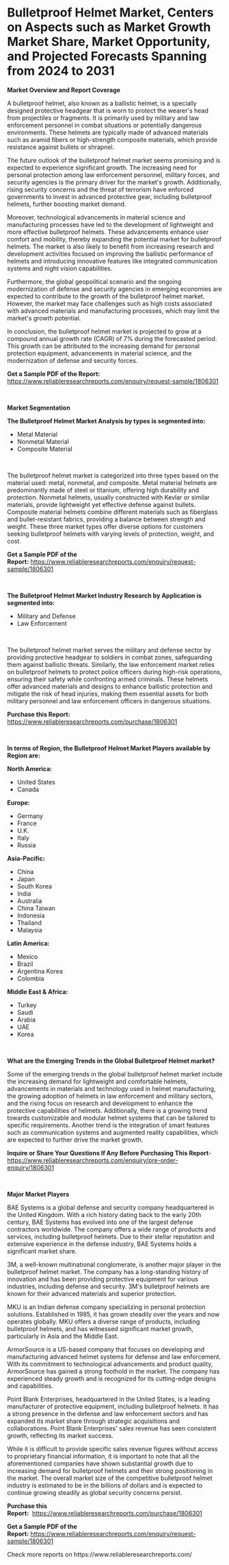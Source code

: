 <p><h1>Bulletproof Helmet Market, Centers on Aspects such as Market Growth Market Share, Market Opportunity, and Projected Forecasts Spanning from 2024 to 2031</h1></p><p><strong>Market Overview and Report Coverage</strong></p>
<p><p>A bulletproof helmet, also known as a ballistic helmet, is a specially designed protective headgear that is worn to protect the wearer's head from projectiles or fragments. It is primarily used by military and law enforcement personnel in combat situations or potentially dangerous environments. These helmets are typically made of advanced materials such as aramid fibers or high-strength composite materials, which provide resistance against bullets or shrapnel.</p><p>The future outlook of the bulletproof helmet market seems promising and is expected to experience significant growth. The increasing need for personal protection among law enforcement personnel, military forces, and security agencies is the primary driver for the market's growth. Additionally, rising security concerns and the threat of terrorism have enforced governments to invest in advanced protective gear, including bulletproof helmets, further boosting market demand.</p><p>Moreover, technological advancements in material science and manufacturing processes have led to the development of lightweight and more effective bulletproof helmets. These advancements enhance user comfort and mobility, thereby expanding the potential market for bulletproof helmets. The market is also likely to benefit from increasing research and development activities focused on improving the ballistic performance of helmets and introducing innovative features like integrated communication systems and night vision capabilities.</p><p>Furthermore, the global geopolitical scenario and the ongoing modernization of defense and security agencies in emerging economies are expected to contribute to the growth of the bulletproof helmet market. However, the market may face challenges such as high costs associated with advanced materials and manufacturing processes, which may limit the market's growth potential.</p><p>In conclusion, the bulletproof helmet market is projected to grow at a compound annual growth rate (CAGR) of 7% during the forecasted period. This growth can be attributed to the increasing demand for personal protection equipment, advancements in material science, and the modernization of defense and security forces.</p></p>
<p><strong>Get a Sample PDF of the Report:</strong> <a href="https://www.reliableresearchreports.com/enquiry/request-sample/1806301">https://www.reliableresearchreports.com/enquiry/request-sample/1806301</a></p>
<p>&nbsp;</p>
<p><strong>Market Segmentation</strong></p>
<p><strong>The Bulletproof Helmet Market Analysis by types is segmented into:</strong></p>
<p><ul><li>Metal Material</li><li>Nonmetal Material</li><li>Composite Material</li></ul></p>
<p>&nbsp;</p>
<p><p>The bulletproof helmet market is categorized into three types based on the material used: metal, nonmetal, and composite. Metal material helmets are predominantly made of steel or titanium, offering high durability and protection. Nonmetal helmets, usually constructed with Kevlar or similar materials, provide lightweight yet effective defense against bullets. Composite material helmets combine different materials such as fiberglass and bullet-resistant fabrics, providing a balance between strength and weight. These three market types offer diverse options for customers seeking bulletproof helmets with varying levels of protection, weight, and cost.</p></p>
<p><strong>Get a Sample PDF of the Report:</strong>&nbsp;<a href="https://www.reliableresearchreports.com/enquiry/request-sample/1806301">https://www.reliableresearchreports.com/enquiry/request-sample/1806301</a></p>
<p>&nbsp;</p>
<p><strong>The Bulletproof Helmet Market Industry Research by Application is segmented into:</strong></p>
<p><ul><li>Military and Defense</li><li>Law Enforcement</li></ul></p>
<p>&nbsp;</p>
<p><p>The bulletproof helmet market serves the military and defense sector by providing protective headgear to soldiers in combat zones, safeguarding them against ballistic threats. Similarly, the law enforcement market relies on bulletproof helmets to protect police officers during high-risk operations, ensuring their safety while confronting armed criminals. These helmets offer advanced materials and designs to enhance ballistic protection and mitigate the risk of head injuries, making them essential assets for both military personnel and law enforcement officers in dangerous situations.</p></p>
<p><strong>Purchase this Report:</strong>&nbsp; <a href="https://www.reliableresearchreports.com/purchase/1806301">https://www.reliableresearchreports.com/purchase/1806301</a></p>
<p>&nbsp;</p>
<p><strong>In terms of Region, the Bulletproof Helmet Market Players available by Region are:</strong></p>
<p>
    <p> <strong> North America: </strong>
        <ul>
            <li>United States</li>
            <li>Canada</li>
        </ul>
        </p> 
    <p> <strong> Europe: </strong>
        <ul>
            <li>Germany</li>
            <li>France</li>
            <li>U.K.</li>
            <li>Italy</li>
            <li>Russia</li>
        </ul>
        </p> 
    <p> <strong> Asia-Pacific: </strong>
        <ul>
            <li>China</li>
            <li>Japan</li>
            <li>South Korea</li>
            <li>India</li>
            <li>Australia</li>
            <li>China Taiwan</li>
            <li>Indonesia</li>
            <li>Thailand</li>
            <li>Malaysia</li>
        </ul>
        </p> 
    <p> <strong> Latin America: </strong>
        <ul>
            <li>Mexico</li>
            <li>Brazil</li>
            <li>Argentina Korea</li>
            <li>Colombia</li>
        </ul>
        </p> 
    <p> <strong> Middle East & Africa: </strong>
        <ul>
            <li>Turkey</li>
            <li>Saudi</li>
            <li>Arabia</li>
            <li>UAE</li>
            <li>Korea</li>
        </ul>
    </p>
    </p>
<p>&nbsp;</p>
<p><strong>What are the Emerging Trends in the Global Bulletproof Helmet market?</strong></p>
<p><p>Some of the emerging trends in the global bulletproof helmet market include the increasing demand for lightweight and comfortable helmets, advancements in materials and technology used in helmet manufacturing, the growing adoption of helmets in law enforcement and military sectors, and the rising focus on research and development to enhance the protective capabilities of helmets. Additionally, there is a growing trend towards customizable and modular helmet systems that can be tailored to specific requirements. Another trend is the integration of smart features such as communication systems and augmented reality capabilities, which are expected to further drive the market growth.</p></p>
<p><strong>Inquire or Share Your Questions If Any Before Purchasing This Report</strong>- <a href="https://www.reliableresearchreports.com/enquiry/pre-order-enquiry/1806301">https://www.reliableresearchreports.com/enquiry/pre-order-enquiry/1806301</a></p>
<p>&nbsp;</p>
<p><strong>Major Market Players</strong></p>
<p><p>BAE Systems is a global defense and security company headquartered in the United Kingdom. With a rich history dating back to the early 20th century, BAE Systems has evolved into one of the largest defense contractors worldwide. The company offers a wide range of products and services, including bulletproof helmets. Due to their stellar reputation and extensive experience in the defense industry, BAE Systems holds a significant market share.</p><p>3M, a well-known multinational conglomerate, is another major player in the bulletproof helmet market. The company has a long-standing history of innovation and has been providing protective equipment for various industries, including defense and security. 3M's bulletproof helmets are known for their advanced materials and superior protection.</p><p>MKU is an Indian defense company specializing in personal protection solutions. Established in 1985, it has grown steadily over the years and now operates globally. MKU offers a diverse range of products, including bulletproof helmets, and has witnessed significant market growth, particularly in Asia and the Middle East.</p><p>ArmorSource is a US-based company that focuses on developing and manufacturing advanced helmet systems for defense and law enforcement. With its commitment to technological advancements and product quality, ArmorSource has gained a strong foothold in the market. The company has experienced steady growth and is recognized for its cutting-edge designs and capabilities.</p><p>Point Blank Enterprises, headquartered in the United States, is a leading manufacturer of protective equipment, including bulletproof helmets. It has a strong presence in the defense and law enforcement sectors and has expanded its market share through strategic acquisitions and collaborations. Point Blank Enterprises' sales revenue has seen consistent growth, reflecting its market success.</p><p>While it is difficult to provide specific sales revenue figures without access to proprietary financial information, it is important to note that all the aforementioned companies have shown substantial growth due to increasing demand for bulletproof helmets and their strong positioning in the market. The overall market size of the competitive bulletproof helmet industry is estimated to be in the billions of dollars and is expected to continue growing steadily as global security concerns persist.</p></p>
<p><strong>Purchase this Report:</strong>&nbsp;&nbsp;<a href="https://www.reliableresearchreports.com/purchase/1806301">https://www.reliableresearchreports.com/purchase/1806301</a></p>
<p></p>
<p><strong>Get a Sample PDF of the Report:</strong>&nbsp;<a href="https://www.reliableresearchreports.com/enquiry/request-sample/1806301">https://www.reliableresearchreports.com/enquiry/request-sample/1806301</a></p>
<p>Check more reports on https://www.reliableresearchreports.com/</p>